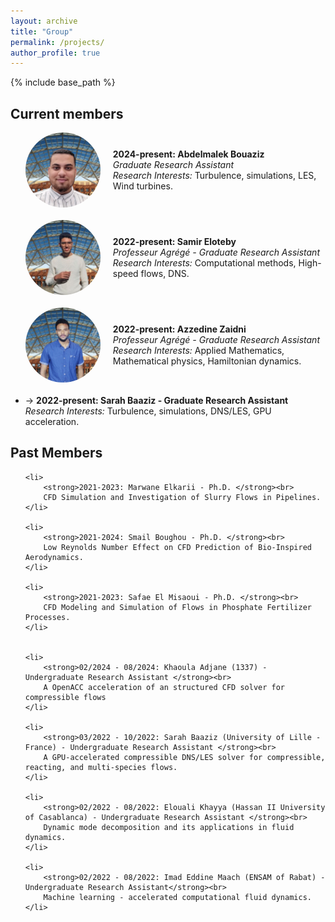 ```yaml
---
layout: archive
title: "Group"
permalink: /projects/
author_profile: true
---
```


{% include base_path %}

<body>

<h2>Current members</h2>
<ul>
<li style="display: flex; align-items: center; margin-bottom: 20px;">
    <img src="/images/abdemlak.jpg" alt="Abdelmalek Bouaziz" style="width: 120px; height: 120px; border-radius: 60px; margin-right: 20px;">
    <div>
        <strong>2024-present: Abdelmalek Bouaziz </strong><br>
        <em>Graduate Research Assistant</em><br>
        <em>Research Interests:</em> Turbulence, simulations, LES, Wind turbines.
    </div>
</li>


<li style="display: flex; align-items: center; margin-bottom: 20px;">
    <img src="/images/samir.jpg" alt="Samir Eloteby" style="width: 120px; height: 120px; border-radius: 60px; margin-right: 20px;">
    <div>
        <strong>2022-present: Samir Eloteby</strong><br>
        <em>Professeur Agrégé - Graduate Research Assistant</em><br>
        <em>Research Interests:</em> Computational methods, High-speed flows, DNS.
    </div>
</li>


<li style="display: flex; align-items: center; margin-bottom: 20px;">
    <img src="/images/zaidni.jpg" alt="Azzedine Zaidni" style="width: 120px; height: 120px; border-radius: 60px; margin-right: 20px;">
    <div>
        <strong>2022-present: Azzedine Zaidni</strong><br>
        <em>Professeur Agrégé - Graduate Research Assistant</em><br>
        <em>Research Interests:</em> Applied Mathematics, Mathematical physics, Hamiltonian dynamics.
    </div>
</li>


<li>
    <!- <img src="path/to/sarah.jpg" alt="Sarah Baaziz"> ->
    <strong>2022-present: Sarah Baaziz - Graduate Research Assistant</strong><br>
    <em>Research Interests:</em> Turbulence, simulations, DNS/LES, GPU acceleration.
</li>


</ul>

<h2>Past Members</h2>
<ul>

    <li>
        <strong>2021-2023: Marwane Elkarii - Ph.D. </strong><br>
        CFD Simulation and Investigation of Slurry Flows in Pipelines.
    </li>

    <li>
        <strong>2021-2024: Smail Boughou - Ph.D. </strong><br>
        Low Reynolds Number Effect on CFD Prediction of Bio-Inspired Aerodynamics.
    </li>

    <li>
        <strong>2021-2023: Safae El Misaoui - Ph.D. </strong><br>
        CFD Modeling and Simulation of Flows in Phosphate Fertilizer Processes.
    </li>


    <li>
        <strong>02/2024 - 08/2024: Khaoula Adjane (1337) - Undergraduate Research Assistant </strong><br>
        A OpenACC acceleration of an structured CFD solver for compressible flows
    </li>

    <li>
        <strong>03/2022 - 10/2022: Sarah Baaziz (University of Lille - France) - Undergraduate Research Assistant </strong><br>
        A GPU-accelerated compressible DNS/LES solver for compressible, reacting, and multi-species flows.
    </li>

    <li>
        <strong>02/2022 - 08/2022: Elouali Khayya (Hassan II University of Casablanca) - Undergraduate Research Assistant </strong><br>
        Dynamic mode decomposition and its applications in fluid dynamics.
    </li>

    <li>
        <strong>02/2022 - 08/2022: Imad Eddine Maach (ENSAM of Rabat) - Undergraduate Research Assistant</strong><br>
        Machine learning - accelerated computational fluid dynamics.
    </li>
</ul>


</body>